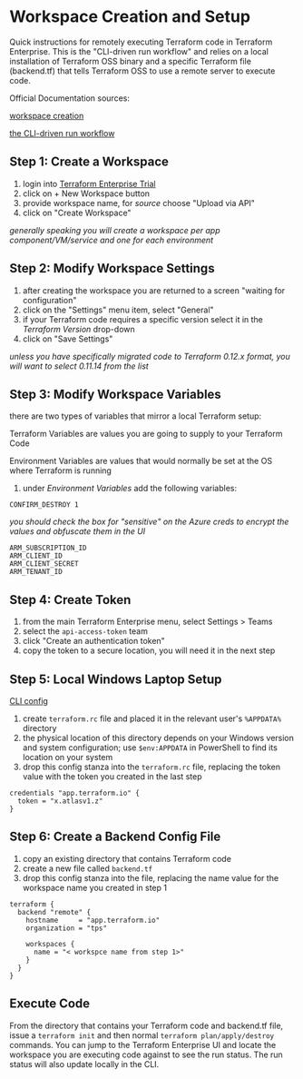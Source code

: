 # Workspace Creation and Setup

Quick instructions for remotely executing Terraform code in Terraform Enterprise. This is the "CLI-driven run workflow" and relies on a local installation of Terraform OSS binary and a specific Terraform file (backend.tf) that tells Terraform OSS to use a remote server to execute code.

Official Documentation sources:

[workspace creation](https://www.terraform.io/docs/enterprise/workspaces/creating.html)

[the CLI-driven run workflow](https://www.terraform.io/docs/enterprise/run/cli.html)

## Step 1: Create a Workspace

1. login into [Terraform Enterprise Trial](https://app.terraform.io)
1. click on + New Workspace button
1. provide workspace name, for _source_ choose "Upload via API"
1. click on "Create Workspace"

_generally speaking you will create a workspace per app component/VM/service and one for each environment_

## Step 2: Modify Workspace Settings

1. after creating the workspace you are returned to a screen "waiting for configuration"
1. click on the "Settings" menu item, select "General"
1. if your Terraform code requires a specific version select it in the _Terraform Version_ drop-down
1. click on "Save Settings"

_unless you have specifically migrated code to Terraform 0.12.x format, you will want to select 0.11.14 from the list_

## Step 3: Modify Workspace Variables

there are two types of variables that mirror a local Terraform setup:

Terraform Variables are values you are going to supply to your Terraform Code

Environment Variables are values that would normally be set at the OS where Terraform is running

1. under _Environment Variables_ add the following variables:

`CONFIRM_DESTROY 1`

_you should check the box for "sensitive" on the Azure creds to encrypt the values and obfuscate them in the UI_

```
ARM_SUBSCRIPTION_ID
ARM_CLIENT_ID
ARM_CLIENT_SECRET
ARM_TENANT_ID
``` 

## Step 4: Create Token

1. from the main Terraform Enterprise menu, select Settings > Teams
1. select the `api-access-token` team
1. click "Create an authentication token"
1. copy the token to a secure location, you will need it in the next step

## Step 5: Local Windows Laptop Setup

[CLI config](https://www.terraform.io/docs/commands/cli-config.html#location)

1. create `terraform.rc` file and placed it in the relevant user's `%APPDATA%` directory
1. the physical location of this directory depends on your Windows version and system configuration; use `$env:APPDATA` in PowerShell to find its location on your system
1. drop this config stanza into the `terraform.rc` file, replacing the token value with the token you created in the last step

```
credentials "app.terraform.io" {
  token = "x.atlasv1.z"
}
```

## Step 6: Create a Backend Config File

1. copy an existing directory that contains Terraform code
1. create a new file called `backend.tf`
1. drop this config stanza into the file, replacing the name value for the workspace name you created in step 1

```
terraform {
  backend "remote" {
    hostname     = "app.terraform.io"
    organization = "tps"

    workspaces {
      name = "< workspce name from step 1>"
    }
  }
}
```

## Execute Code

From the directory that contains your Terraform code and backend.tf file, issue a `terraform init` and then normal `terraform plan/apply/destroy` commands. You can jump to the Terraform Enterprise UI and locate the workspace you are executing code against to see the run status. The run status will also update locally in the CLI.